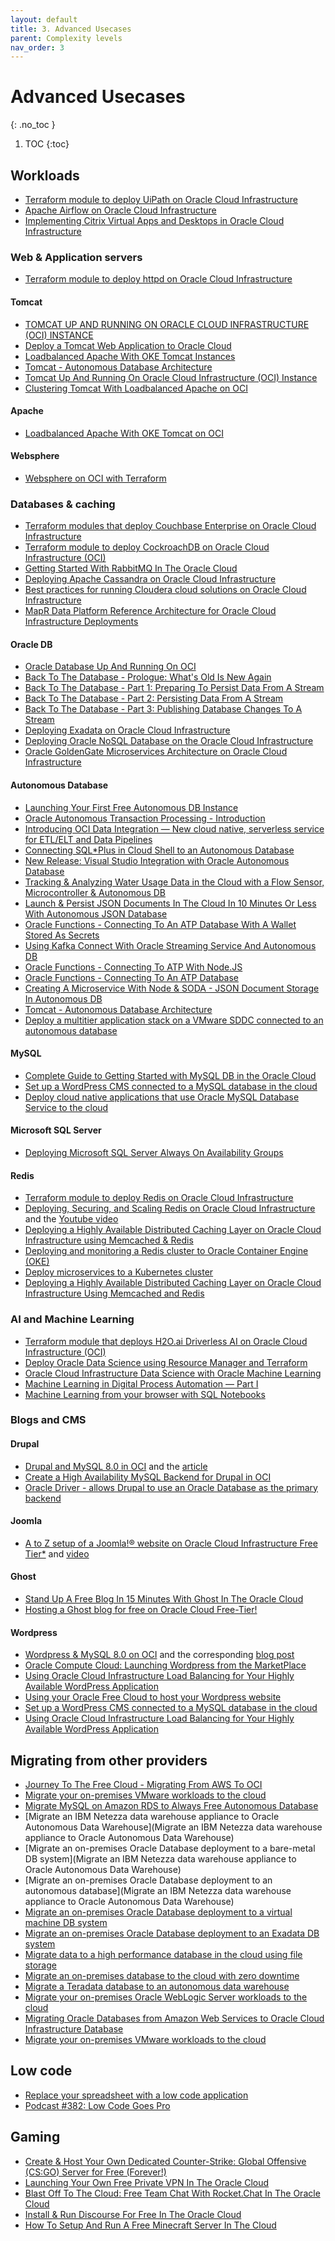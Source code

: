 ```yaml
---
layout: default
title: 3. Advanced Usecases
parent: Complexity levels
nav_order: 3
---
```


# Advanced Usecases
{: .no_toc }

1. TOC
{:toc}

## Workloads

- [Terraform module to deploy UiPath on Oracle Cloud Infrastructure](https://github.com/oracle-quickstart/oci-uipath)
- [Apache Airflow on Oracle Cloud Infrastructure](https://github.com/oracle-quickstart/oci-airflow)
- [Implementing Citrix Virtual Apps and Desktops in Oracle Cloud Infrastructure](https://docs.oracle.com/en-us/iaas/Content/Resources/Assets/whitepapers/implement-citrix-virtual-apps-and-desktops-in-oci.pdf)

### Web & Application servers

- [Terraform module to deploy httpd on Oracle Cloud Infrastructure](https://github.com/oracle-quickstart/oci-httpd)

#### Tomcat
- [TOMCAT UP AND RUNNING ON ORACLE CLOUD INFRASTRUCTURE (OCI) INSTANCE](https://reachmnadeem.wordpress.com/2019/08/22/tomcat-up-and-running-on-oracle-cloud-infrastructure-oci-instance/)
- [Deploy a Tomcat Web Application to Oracle Cloud](https://www.oracle.com/webfolder/technetwork/tutorials/obe/cloud/apaas/java/web-app-tomcat-accs/web-app-tomcat-accs.html)
- [Loadbalanced Apache With OKE Tomcat Instances](https://enabling-cloud.github.io/oci-learning/manual/LoadbalancedApacheWithOkeTomcat.html)
- [Tomcat - Autonomous Database Architecture](https://github.com/oracle-quickstart/oci-arch-tomcat-autonomous)
- [Tomcat Up And Running On Oracle Cloud Infrastructure (OCI) Instance](https://enabling-cloud.github.io/oci-learning/manual/TomcatUpAndRunningOnOCI.html)
- [Clustering Tomcat With Loadbalanced Apache on OCI](https://enabling-cloud.github.io/oci-learning/manual/ClusteringTomcatWithLbApache.html)

#### Apache
- [Loadbalanced Apache With OKE Tomcat on OCI](https://enabling-cloud.github.io/oci-learning/manual/LoadbalancedApacheWithOkeTomcat.html)

#### Websphere
- [Websphere on OCI with Terraform](https://github.com/oracle-quickstart/oci-arch-websphere-on-oci)

### Databases & caching

- [Terraform modules that deploy Couchbase Enterprise on Oracle Cloud Infrastructure](https://github.com/oracle-quickstart/oci-couchbase)
- [Terraform module to deploy CockroachDB on Oracle Cloud Infrastructure (OCI)](https://github.com/oracle-quickstart/oci-cockroachdb)
- [Getting Started With RabbitMQ In The Oracle Cloud](https://recursive.codes/blog/post/1302)
- [Deploying Apache Cassandra on Oracle Cloud Infrastructure](https://docs.oracle.com/en-us/iaas/Content/Resources/Assets/whitepapers/deploying-cassandra-on-oci.pdf)
- [Best practices for running Cloudera cloud solutions on Oracle Cloud Infrastructure](https://docs.oracle.com/en/solutions/best-practices-cloudera-on-oci/index.html)
- [MapR Data Platform Reference Architecture for Oracle Cloud Infrastructure Deployments](https://docs.oracle.com/en-us/iaas/Content/Resources/Assets/whitepapers/mapr-reference-architecture-on-oci.pdf)

#### Oracle DB
- [Oracle Database Up And Running On OCI](https://enabling-cloud.github.io/oci-learning/manual/OracleDatabaseUpAndRunningOnOCI.html)
- [Back To The Database - Prologue: What's Old Is New Again](https://recursive.codes/blog/post/1384)
- [Back To The Database - Part 1: Preparing To Persist Data From A Stream](https://recursive.codes/blog/post/1384)
- [Back To The Database - Part 2: Persisting Data From A Stream](https://recursive.codes/blog/post/1384)
- [Back To The Database - Part 3: Publishing Database Changes To A Stream](https://recursive.codes/blog/post/1384)
- [Deploying Exadata on Oracle Cloud Infrastructure](https://docs.oracle.com/en-us/iaas/Content/Resources/Assets/whitepapers/deploying-exadata-on-oci.pdf)
- [Deploying Oracle NoSQL Database on the Oracle Cloud Infrastructure](https://docs.oracle.com/en-us/iaas/Content/Resources/Assets/whitepapers/oracle-nosql-byol-on-on-bmcs.pdf)
- [Oracle GoldenGate Microservices Architecture on Oracle Cloud Infrastructure](https://docs.oracle.com/en-us/iaas/Content/Resources/Assets/whitepapers/oracle-goldengate-microservices-architecture-on-oci.pdf)

#### Autonomous Database
- [Launching Your First Free Autonomous DB Instance](https://recursive.codes/blog/post/118)
- [Oracle Autonomous Transaction Processing - Introduction](https://github.com/vmleon/OracleATPGettingStarted)
- [Introducing OCI Data Integration — New cloud native, serverless service for ETL/ELT and Data Pipelines](https://medium.com/oracledevs/introducing-oci-data-integration-new-cloud-native-serverless-service-for-etl-elt-and-data-bb96b22bda2b)
- [Connecting SQL*Plus in Cloud Shell to an Autonomous Database](https://medium.com/oracledevs/connecting-sql-plus-in-cloud-shell-to-an-autonomous-database-1debeff5c396)
- [New Release: Visual Studio Integration with Oracle Autonomous Database](https://medium.com/oracledevs/visual-studio-integration-with-oracle-autonomous-database-7c6243eca329)
- [Tracking & Analyzing Water Usage Data in the Cloud with a Flow Sensor, Microcontroller & Autonomous DB](https://recursive.codes/blog/post/1606)
- [Launch & Persist JSON Documents In The Cloud In 10 Minutes Or Less With Autonomous JSON Database](https://recursive.codes/blog/post/1600)
- [Oracle Functions - Connecting To An ATP Database With A Wallet Stored As Secrets](https://recursive.codes/blog/post/1540)
- [Using Kafka Connect With Oracle Streaming Service And Autonomous DB](https://recursive.codes/blog/post/92)
- [Oracle Functions - Connecting To ATP With Node.JS](https://recursive.codes/blog/post/130)
- [Oracle Functions - Connecting To An ATP Database](https://recursive.codes/blog/post/1133)
- [Creating A Microservice With Node & SODA - JSON Document Storage In Autonomous DB](https://recursive.codes/blog/post/1135)
- [Tomcat - Autonomous Database Architecture](https://github.com/oracle-quickstart/oci-arch-tomcat-autonomous)
- [Deploy a multitier application stack on a VMware SDDC connected to an autonomous database](https://docs.oracle.com/en/solutions/ocvs-oci/index.html)

#### MySQL
- [Complete Guide to Getting Started with MySQL DB in the Oracle Cloud](https://recursive.codes/p/message-driven-microservices-monoliths-with-micronaut-part-1:-installing-kafka-sending-your-first-message)
- [Set up a WordPress CMS connected to a MySQL database in the cloud](https://docs.oracle.com/en/solutions/deploy-wordpress-cms-with-mysql-dbs/index.html)
- [Deploy cloud native applications that use Oracle MySQL Database Service to the cloud](https://docs.oracle.com/en/solutions/deploy-cloud-native-apps/index.html)

#### Microsoft SQL Server
- [Deploying Microsoft SQL Server Always On Availability Groups](https://docs.oracle.com/en-us/iaas/Content/Resources/Assets/whitepapers/deploy-sql-server-availability-groups.pdf)

#### Redis
- [Terraform module to deploy Redis on Oracle Cloud Infrastructure](https://github.com/oracle-quickstart/oci-redis)
- [Deploying, Securing, and Scaling Redis on Oracle Cloud Infrastructure](https://blogs.oracle.com/cloud-infrastructure/deploying,-securing,-and-scaling-redis-on-oracle-cloud-infrastructure) and the [Youtube video](https://www.youtube.com/watch?v=0xKciaxs_m8)
- [Deploying a Highly Available Distributed Caching Layer on Oracle Cloud Infrastructure using Memcached & Redis](https://docs.cloud.oracle.com/en-us/iaas/Content/Resources/Assets/whitepapers/deploying-memcached-and-redis-on-oci.pdf)
- [Deploying and monitoring a Redis cluster to Oracle Container Engine (OKE)](https://medium.com/oracledevs/deploying-and-monitoring-a-redis-cluster-to-oracle-container-engine-oke-5f210b91b800)
- [Deploy microservices to a Kubernetes cluster](https://docs.oracle.com/en/solutions/deploy-microservices/index.html)
- [Deploying a Highly Available Distributed Caching Layer on Oracle Cloud Infrastructure Using Memcached and Redis](https://docs.oracle.com/en-us/iaas/Content/Resources/Assets/whitepapers/deploying-memcached-and-redis-on-oci.pdf)

### AI and Machine Learning
- [Terraform module that deploys H2O.ai Driverless AI on Oracle Cloud Infrastructure (OCI)](https://github.com/oracle-quickstart/oci-h2o)
- [Deploy Oracle Data Science using Resource Manager and Terraform](https://github.com/oracle-quickstart/oci-ods-orm)
- [Oracle Cloud Infrastructure Data Science with Oracle Machine Learning](https://github.com/oracle-quickstart/oci-arch-data-science)
- [Machine Learning in Digital Process Automation — Part I](https://medium.com/oracledevs/machine-learning-in-digital-process-automation-part-i-7c7468e23804)
- [Machine Learning from your browser with SQL Notebooks](https://vmleon.medium.com/machine-learning-from-your-browser-with-sql-notebooks-9b9fa4bc191b)

### Blogs and CMS

#### Drupal
- [Drupal and MySQL 8.0 in OCI](https://www.youtube.com/watch?v=M1Tra855IYY) and the [article](https://www.google.com/url?sa=t&rct=j&q=&esrc=s&source=web&cd=&cad=rja&uact=8&ved=2ahUKEwipvPbXi9nrAhUgRBUIHbPaArYQtwIwAnoECAQQAQ&url=https%3A%2F%2Flefred.be%2Fcontent%2Fusing-oci-to-install-drupal-and-mysql-8-0%2F&usg=AOvVaw2f3HaQdn0wgcHnUFNxHKOo)
- [Create a High Availability MySQL Backend for Drupal in OCI](https://www.youtube.com/watch?v=C3YbVEdc-t8)
- [Oracle Driver - allows Drupal to use an Oracle Database as the primary backend](https://www.drupal.org/project/oracle)

#### Joomla
- [A to Z setup of a Joomla!® website on Oracle Cloud Infrastructure Free Tier*](https://www.linkedin.com/pulse/set-up-joomla-website-oracle-cloud-infrastructure-alexis-blot-lefevre/?articleId=6671756779640254464) and [video](https://www.youtube.com/watch?v=duceoBeuL9g)

#### Ghost
- [Stand Up A Free Blog In 15 Minutes With Ghost In The Oracle Cloud](https://blogs.oracle.com/developers/stand-up-a-free-blog-in-15-minutes-with-ghost-in-the-oracle-cloud)
- [Hosting a Ghost blog for free on Oracle Cloud Free-Tier!](https://blog.ryanharper.co.uk/free-vms-on-oracle-cloud/)

#### Wordpress
- [Wordpress & MySQL 8.0 on OCI](https://www.youtube.com/watch?v=rBUEdt0Iy60) and the corresponding [blog post](https://lefred.be/content/using-oci-to-install-wordpress-and-mysql-8-0/)
- [Oracle Compute Cloud: Launching Wordpress from the MarketPlace](https://www.youtube.com/watch?v=M6-shGZh2TA)
- [Using Oracle Cloud Infrastructure Load Balancing for Your Highly Available WordPress Application](https://www.oracle.com/a/ocom/docs/using-oci-load-balancing-with-wordpress.pdf)
- [Using your Oracle Free Cloud to host your Wordpress website](https://dev.to/project42/using-your-oracle-free-cloud-to-host-your-wordpress-website-582f)
- [Set up a WordPress CMS connected to a MySQL database in the cloud](https://docs.oracle.com/en/solutions/deploy-wordpress-cms-with-mysql-dbs/index.html)
- [Using Oracle Cloud Infrastructure Load Balancing for Your Highly Available WordPress Application](https://docs.oracle.com/en-us/iaas/Content/Resources/Assets/whitepapers/using-oci-load-balancing-with-wordpress.pdf)


## Migrating from other providers
- [Journey To The Free Cloud - Migrating From AWS To OCI](https://recursive.codes/blog/post/118)
- [Migrate your on-premises VMware workloads to the cloud](https://docs.oracle.com/en/solutions/migrate-vmware-workloads-oraclecloud/index.html)
- [Migrate MySQL on Amazon RDS to Always Free Autonomous Database](https://blogs.oracle.com/developers/journey-to-the-free-cloud-migrating-from-aws-to-oci)
- [Migrate an IBM Netezza data warehouse appliance to Oracle Autonomous Data Warehouse](Migrate an IBM Netezza data warehouse appliance to Oracle Autonomous Data Warehouse)
- [Migrate an on-premises Oracle Database deployment to a bare-metal DB system](Migrate an IBM Netezza data warehouse appliance to Oracle Autonomous Data Warehouse)
- [Migrate an on-premises Oracle Database deployment to an autonomous database](Migrate an IBM Netezza data warehouse appliance to Oracle Autonomous Data Warehouse)
- [Migrate an on-premises Oracle Database deployment to a virtual machine DB system](https://docs.oracle.com/en/solutions/migrate-to-vmdb/index.html)
- [Migrate an on-premises Oracle Database deployment to an Exadata DB system](https://docs.oracle.com/en/solutions/migrate-exadata/index.html)
- [Migrate data to a high performance database in the cloud using file storage](https://docs.oracle.com/en/solutions/migrate-data-with-fss/index.html)
- [Migrate an on-premises database to the cloud with zero downtime](https://docs.oracle.com/en/solutions/migrate-database-with-zdm/index.html)
- [Migrate a Teradata database to an autonomous data warehouse](https://docs.oracle.com/en/solutions/migrate-teradata/index.html)
- [Migrate your on-premises Oracle WebLogic Server workloads to the cloud](https://docs.oracle.com/en/solutions/wls-on-prem-to-oci/index.html)
- [Migrating Oracle Databases from Amazon Web Services to Oracle Cloud Infrastructure Database](https://docs.oracle.com/en-us/iaas/Content/Resources/Assets/whitepapers/database-migration-aws-to-oci-database.pdf)
- [Migrate your on-premises VMware workloads to the cloud](https://docs.oracle.com/en/solutions/migrate-vmware-workloads-oraclecloud/index.html)

## Low code
- [Replace your spreadsheet with a low code application](https://www.oracle.com/a/ocom/docs/dc/ne/sev400074800-na-us-gr-rwe1-ne1a-ev.html)
- [Podcast #382: Low Code Goes Pro](https://blogs.oracle.com/developers/podcast-382%3A-low-code-goes-pro)

## Gaming
- [Create & Host Your Own Dedicated Counter-Strike: Global Offensive (CS:GO) Server for Free (Forever!)
](https://recursive.codes/blog/post/1666)
- [Launching Your Own Free Private VPN In The Oracle Cloud](https://recursive.codes/blog/post/1606)
- [Blast Off To The Cloud: Free Team Chat With Rocket.Chat In The Oracle Cloud](https://recursive.codes/blog/post/106)
- [Install & Run Discourse For Free In The Oracle Cloud](https://recursive.codes/blog/post/108)
- [How To Setup And Run A Free Minecraft Server In The Cloud](https://recursive.codes/blog/post/116)
